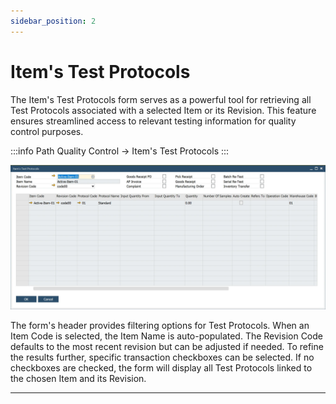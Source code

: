 ```yaml
---
sidebar_position: 2
---
```


# Item's Test Protocols

The Item's Test Protocols form serves as a powerful tool for retrieving all Test Protocols associated with a selected Item or its Revision. This feature ensures streamlined access to relevant testing information for quality control purposes.

:::info Path
    Quality Control → Item's Test Protocols
:::

![Item Test Protocols](./media/item-test-protocol/item-test-protocols.webp)

The form's header provides filtering options for Test Protocols. When an Item Code is selected, the Item Name is auto-populated. The Revision Code defaults to the most recent revision but can be adjusted if needed. To refine the results further, specific transaction checkboxes can be selected. If no checkboxes are checked, the form will display all Test Protocols linked to the chosen Item and its Revision.

---
